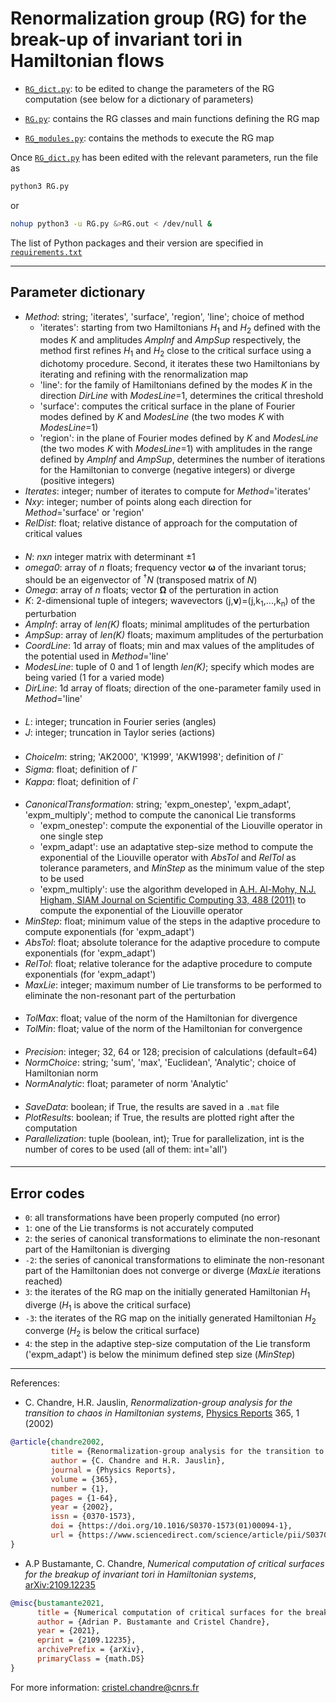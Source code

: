 # Renormalization group (RG) for the break-up of invariant tori in Hamiltonian flows

- [`RG_dict.py`](https://github.com/cchandre/RG/blob/main/RG_dict.py): to be edited to change the parameters of the RG computation (see below for a dictionary of parameters)

- [`RG.py`](https://github.com/cchandre/RG/blob/main/RG.py): contains the RG classes and main functions defining the RG map

- [`RG_modules.py`](https://github.com/cchandre/RG/blob/main/RG_modules.py): contains the methods to execute the RG map

Once [`RG_dict.py`](https://github.com/cchandre/RG/blob/main/RG_dict.py) has been edited with the relevant parameters, run the file as 
```sh
python3 RG.py
```
or 
```sh
nohup python3 -u RG.py &>RG.out < /dev/null &
```
The list of Python packages and their version are specified in [`requirements.txt`](https://github.com/cchandre/RG/blob/main/requirements.txt)

___
##  Parameter dictionary

- *Method*: string; 'iterates', 'surface', 'region', 'line'; choice of method
  - 'iterates': starting from two Hamiltonians *H*<sub>1</sub> and *H*<sub>2</sub> defined with the modes *K* and amplitudes *AmpInf* and *AmpSup* respectively, the method first refines *H*<sub>1</sub> and *H*<sub>2</sub> close to the critical surface using a dichotomy procedure. Second, it iterates these two Hamiltonians by iterating and refining with the renormalization map
  - 'line': for the family of Hamiltonians defined by the modes *K* in the direction *DirLine* with *ModesLine*=1, determines the critical threshold 
  - 'surface': computes the critical surface in the plane of Fourier modes defined by *K* and *ModesLine* (the two modes *K* with *ModesLine*=1)
  - 'region': in the plane of Fourier modes defined by *K* and *ModesLine* (the two modes *K* with *ModesLine*=1) with amplitudes in the range defined by *AmpInf* and *AmpSup*, determines the number of iterations for the Hamiltonian to converge (negative integers) or diverge (positive integers)
- *Iterates*: integer; number of iterates to compute for *Method*='iterates'
- *Nxy*: integer; number of points along each direction for *Method*='surface' or 'region'
- *RelDist*: float; relative distance of approach for the computation of critical values
####
- *N*: *n*x*n* integer matrix with determinant ±1
- *omega0*: array of *n* floats; frequency vector **&omega;** of the invariant torus; should be an eigenvector of <sup>&dagger;</sup>*N* (transposed matrix of *N*)
- *Omega*: array of *n* floats; vector **&Omega;** of the perturation in action
- *K*: 2-dimensional tuple of integers; wavevectors (j,**&nu;**)=(j,k<sub>1</sub>,...,k<sub>n</sub>) of the perturbation 
- *AmpInf*: array of *len(K)* floats; minimal amplitudes of the perturbation 
- *AmpSup*: array of *len(K)* floats; maximum amplitudes of the perturbation
- *CoordLine*: 1d array of floats; min and max values of the amplitudes of the potential used in *Method*='line'   
- *ModesLine*: tuple of 0 and 1 of length *len(K)*; specify which modes are being varied (1 for a varied mode)     
- *DirLine*: 1d array of floats; direction of the one-parameter family used in *Method*='line' 
####
- *L*: integer; truncation in Fourier series (angles) 
- *J*: integer; truncation in Taylor series  (actions) 
####
- *ChoiceIm*: string; 'AK2000', 'K1999', 'AKW1998'; definition of *I<sup>-</sup>* 
- *Sigma*: float; definition of *I<sup>-</sup>*
- *Kappa*: float; definition of *I<sup>-</sup>*
####
- *CanonicalTransformation*: string; 'expm_onestep', 'expm_adapt', 'expm_multiply'; method to compute the canonical Lie transforms 
  - 'expm_onestep': compute the exponential of the Liouville operator in one single step
  - 'expm_adapt': use an adaptative step-size method to compute the exponential of the Liouville operator with *AbsTol* and *RelTol* as tolerance parameters, and *MinStep* as the minimum value of the step to be used
  - 'expm_multiply': use the algorithm developed in [A.H. Al-Mohy, N.J. Higham, SIAM Journal on Scientific Computing 33, 488 (2011)]( http://eprints.ma.man.ac.uk/1591/) to compute the exponential of the Liouville operator
- *MinStep*: float; minimum value of the steps in the adaptive procedure to compute exponentials (for 'expm_adapt')
- *AbsTol*: float; absolute tolerance for the adaptive procedure to compute exponentials (for 'expm_adapt')
- *RelTol*: float; relative tolerance for the adaptive procedure to compute exponentials (for 'expm_adapt')
- *MaxLie*: integer; maximum number of Lie transforms to be performed to eliminate the non-resonant part of the perturbation 
####
- *TolMax*: float; value of the norm of the Hamiltonian for divergence
- *TolMin*: float; value of the norm of the Hamiltonian for convergence 
####
- *Precision*: integer; 32, 64 or 128; precision of calculations (default=64)
- *NormChoice*: string; 'sum', 'max', 'Euclidean', 'Analytic'; choice of Hamiltonian norm 
- *NormAnalytic*: float; parameter of norm 'Analytic'
####
- *SaveData*: boolean; if True, the results are saved in a `.mat` file 
- *PlotResults*: boolean; if True, the results are plotted right after the computation
- *Parallelization*: tuple (boolean, int); True for parallelization, int is the number of cores to be used (all of them: int='all')
####
---
## Error codes
- `0`: all transformations have been properly computed (no error)
- `1`: one of the Lie transforms is not accurately computed
- `2`: the series of canonical transformations to eliminate the non-resonant part of the Hamiltonian is diverging
- `-2`: the series of canonical transformations to eliminate the non-resonant part of the Hamiltonian does not converge or diverge (*MaxLie* iterations reached)
- `3`: the iterates of the RG map on the initially generated Hamiltonian *H*<sub>1</sub> diverge (*H*<sub>1</sub> is above the critical surface)
- `-3`: the iterates of the RG map on the initially generated Hamiltonian *H*<sub>2</sub> converge (*H*<sub>2</sub> is below the critical surface)
- `4`: the step in the adaptive step-size computation of the Lie transform ('expm_adapt') is below the minimum defined step size (*MinStep*)
---

References: 
- C. Chandre, H.R. Jauslin, *Renormalization-group analysis for the transition to chaos in Hamiltonian systems*, [Physics Reports](https://doi.org/10.1016/S0370-1573(01)00094-1) 365, 1 (2002)
```bibtex
@article{chandre2002,
         title = {Renormalization-group analysis for the transition to chaos in Hamiltonian systems},
         author = {C. Chandre and H.R. Jauslin},
         journal = {Physics Reports},
         volume = {365},
         number = {1},
         pages = {1-64},
         year = {2002},
         issn = {0370-1573},
         doi = {https://doi.org/10.1016/S0370-1573(01)00094-1},
         url = {https://www.sciencedirect.com/science/article/pii/S0370157301000941}, 
}
```
- A.P Bustamante, C. Chandre, *Numerical computation of critical surfaces for the breakup of invariant tori in Hamiltonian systems*, [arXiv:2109.12235](https://arxiv.org/abs/2109.12235)
```bibtex
@misc{bustamante2021,
      title = {Numerical computation of critical surfaces for the breakup of invariant tori in Hamiltonian systems}, 
      author = {Adrian P. Bustamante and Cristel Chandre},
      year = {2021},
      eprint = {2109.12235},
      archivePrefix = {arXiv},
      primaryClass = {math.DS}
}
```
For more information: <cristel.chandre@cnrs.fr>

